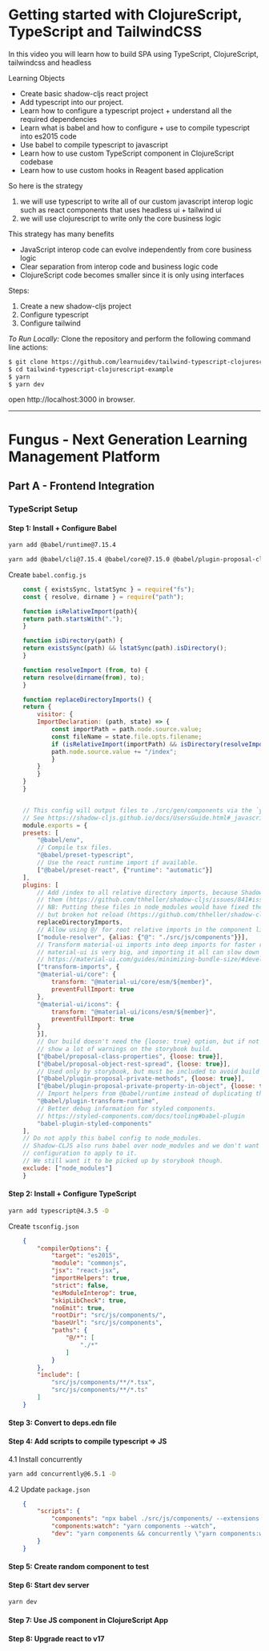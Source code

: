 # Getting started with ClojureScript, TypeScript and TailwindCSS

In this video you will learn how to build SPA using TypeScript, ClojureScript, tailwindcss and headless


Learning Objects

- Create basic shadow-cljs react project
- Add typescript into our project.
- Learn how to configure a typescript project + understand all the required dependencies
- Learn what is babel and how to configure + use to compile typescript into es2015 code
- Use babel to compile typescript to javascript
- Learn how to use custom TypeScript component in ClojureScript codebase
- Learn how to use custom hooks in Reagent based application


So here is the strategy

1. we will use typescript to write all of our custom javascript interop logic such as react components that uses headless ui + tailwind ui
2. we will use clojurescript to write only the core business logic

This strategy has many benefits
- JavaScript interop code can evolve independently from core business logic
- Clear separation from interop code and business logic code
- ClojureScript code becomes smaller since it is only using interfaces


Steps:

1. Create a new shadow-cljs project
2. Configure typescript
3. Configure tailwind

_To Run Locally:_
Clone the repository and perform the following command line actions:
```bash
$ git clone https://github.com/learnuidev/tailwind-typescript-clojurescript-example.git
$ cd tailwind-typescript-clojurescript-example
$ yarn
$ yarn dev
```


open http://localhost:3000 in browser.


---
# Fungus - Next Generation Learning Management Platform

## Part A - Frontend Integration

### TypeScript Setup


#### Step 1: Install + Configure Babel

```sh
yarn add @babel/runtime@7.15.4
```

```sh
yarn add @babel/cli@7.15.4 @babel/core@7.15.0 @babel/plugin-proposal-class-properties@7.14.5 @babel/plugin-proposal-object-rest-spread@7.15.6 @babel/plugin-proposal-private-methods@7.14.5 @babel/plugin-proposal-private-property-in-object@7.15.4 @babel/plugin-transform-runtime@7.15.0 @babel/preset-env@7.15.6 @babel/preset-react@7.14.5 @babel/preset-typescript@7.15.0 babel-loader@8.2.2 babel-plugin-module-resolver@4.1.0 babel-plugin-styled-components@1.13.2 babel-plugin-transform-imports@2.0.0 -D

```

Create `babel.config.js`

```js
    const { existsSync, lstatSync } = require("fs");
    const { resolve, dirname } = require("path");

    function isRelativeImport(path){
    return path.startsWith(".");
    }

    function isDirectory(path) {
    return existsSync(path) && lstatSync(path).isDirectory();
    }

    function resolveImport (from, to) {
    return resolve(dirname(from), to);
    }

    function replaceDirectoryImports() {
    return {
        visitor: {
        ImportDeclaration: (path, state) => {
            const importPath = path.node.source.value;
            const fileName = state.file.opts.filename;
            if (isRelativeImport(importPath) && isDirectory(resolveImport(fileName, importPath))) {
            path.node.source.value += "/index";
            }
        }
        }
    }
    }


    // This config will output files to ./src/gen/components via the `yarn components` script
    // See https://shadow-cljs.github.io/docs/UsersGuide.html#_javascript_dialects
    module.exports = {
    presets: [
        "@babel/env",
        // Compile tsx files.
        "@babel/preset-typescript",
        // Use the react runtime import if available.
        ["@babel/preset-react", {"runtime": "automatic"}]
    ],
    plugins: [
        // Add /index to all relative directory imports, because Shadow-CLJS does not support
        // them (https://github.com/thheller/shadow-cljs/issues/841#issuecomment-777323477)
        // NB: Putting these files in node_modules would have fixed the directory imports
        // but broken hot reload (https://github.com/thheller/shadow-cljs/issues/764#issuecomment-663064549)
        replaceDirectoryImports,
        // Allow using @/ for root relative imports in the component library.
        ["module-resolver", {alias: {"@": "./src/js/components"}}],
        // Transform material-ui imports into deep imports for faster reload.
        // material-ui is very big, and importing it all can slow down development rebuilds by a lot.
        // https://material-ui.com/guides/minimizing-bundle-size/#development-environment
        ["transform-imports", {
        "@material-ui/core": {
            transform: "@material-ui/core/esm/${member}",
            preventFullImport: true
        },
        "@material-ui/icons": {
            transform: "@material-ui/icons/esm/${member}",
            preventFullImport: true
        }
        }],
        // Our build doesn't need the {loose: true} option, but if not included it wil
        // show a lot of warnings on the storybook build.
        ["@babel/proposal-class-properties", {loose: true}],
        ["@babel/proposal-object-rest-spread", {loose: true}],
        // Used only by storybook, but must be included to avoid build warnings/errors.
        ["@babel/plugin-proposal-private-methods", {loose: true}],
        ["@babel/plugin-proposal-private-property-in-object", {loose: true}],
        // Import helpers from @babel/runtime instead of duplicating them everywhere.
        "@babel/plugin-transform-runtime",
        // Better debug information for styled components.
        // https://styled-components.com/docs/tooling#babel-plugin
        "babel-plugin-styled-components"
    ],
    // Do not apply this babel config to node_modules.
    // Shadow-CLJS also runs babel over node_modules and we don't want this
    // configuration to apply to it.
    // We still want it to be picked up by storybook though.
    exclude: ["node_modules"]
    }

```


#### Step 2: Install + Configure TypeScript

```sh
yarn add typescript@4.3.5 -D

```

Create `tsconfig.json`
```json
    {
        "compilerOptions": {
            "target": "es2015",
            "module": "commonjs",
            "jsx": "react-jsx",
            "importHelpers": true,
            "strict": false,
            "esModuleInterop": true,
            "skipLibCheck": true,
            "noEmit": true,
            "rootDir": "src/js/components/",
            "baseUrl": "src/js/components",
            "paths": {
                "@/*": [
                    "./*"
                ]
            }
        },
        "include": [
            "src/js/components/**/*.tsx",
            "src/js/components/**/*.ts"
        ]
    }
```

#### Step 3: Convert to deps.edn file


#### Step 4: Add scripts to compile typescript => JS

4.1 Install concurrently
```sh
yarn add concurrently@6.5.1 -D
```

4.2 Update `package.json`
```json
    {
        "scripts": {
            "components": "npx babel ./src/js/components/ --extensions .ts,.tsx --out-dir ./src/gen/components/",
            "components:watch": "yarn components --watch",
            "dev": "yarn components && concurrently \"yarn components:watch\" \"yarn start\"",
        }
    }
```

#### Step 5: Create random component to test


#### Step 6: Start dev server

```sh
yarn dev

```

#### Step 7: Use JS component in ClojureScript App


#### Step 8: Upgrade react to v17
